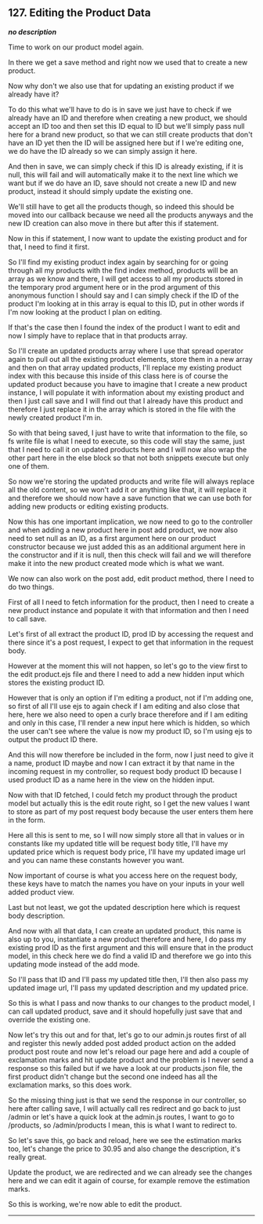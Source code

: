 ## 127. Editing the Product Data

<strong><em>no description</em></strong>

Time to work on our product model again. 

In there we get a save method and right now we used that to create a new
product. 

Now why don't we also use that for updating an existing product if we already
have it? 

To do this what we'll have to do is in save we just have to check if we already
have an ID and therefore when creating a new product, we should accept an ID too
and then set this ID equal to ID but we'll simply pass null here for a brand new
product, so that we can still create products that don't have an ID yet then the
ID will be assigned here but if I we're editing one, we do have the ID already
so we can simply assign it here. 

And then in save, we can simply check if this ID is already existing, if it is
null, this will fail and will automatically make it to the next line which we
want but if we do have an ID, save should not create a new ID and new product,
instead it should simply update the existing one. 

We'll still have to get all the products though, so indeed this should be moved
into our callback because we need all the products anyways and the new ID
creation can also move in there but after this if statement. 

Now in this if statement, I now want to update the existing product and for
that, I need to find it first. 

So I'll find my existing product index again by searching for or going through
all my products with the find index method, products will be an array as we know
and there, I will get access to all my products stored in the temporary prod
argument here or in the prod argument of this anonymous function I should say
and I can simply check if the ID of the product I'm looking at in this array is
equal to this ID, put in other words if I'm now looking at the product I plan on
editing. 

If that's the case then I found the index of the product I want to edit and now
I simply have to replace that in that products array. 

So I'll create an updated products array where I use that spread operator again
to pull out all the existing product elements, store them in a new array and
then on that array updated products, I'll replace my existing product index with
this because this inside of this class here is of course the updated product
because you have to imagine that I create a new product instance, I will
populate it with information about my existing product and then I just call save
and I will find out that I already have this product and therefore I just
replace it in the array which is stored in the file with the newly created
product I'm in. 

So with that being saved, I just have to write that information to the file, so
fs write file is what I need to execute, so this code will stay the same, just
that I need to call it on updated products here and I will now also wrap the
other part here in the else block so that not both snippets execute but only one
of them. 

So now we're storing the updated products and write file will always replace all
the old content, so we won't add it or anything like that, it will replace it
and therefore we should now have a save function that we can use both for adding
new products or editing existing products. 

Now this has one important implication, we now need to go to the controller and
when adding a new product here in post add product, we now also need to set null
as an ID, as a first argument here on our product constructor because we just
added this as an additional argument here in the constructor and if it is null,
then this check will fail and we will therefore make it into the new product
created mode which is what we want. 

We now can also work on the post add, edit product method, there I need to do
two things. 

First of all I need to fetch information for the product, then I need to create
a new product instance and populate it with that information and then I need to
call save. 

Let's first of all extract the product ID, prod ID by accessing the request and
there since it's a post request, I expect to get that information in the request
body. 

However at the moment this will not happen, so let's go to the view first to the
edit product.ejs file and there I need to add a new hidden input which stores
the existing product ID. 

However that is only an option if I'm editing a product, not if I'm adding one, 
so first of all I'll use ejs to again check if I am editing and also close that
here, here we also need to open a curly brace therefore and if I am editing and
only in this case, I'll render a new input here which is hidden, so which the
user can't see where the value is now my product ID, so I'm using ejs to output
the product ID there. 

And this will now therefore be included in the form, now I just need to give it
a name, product ID maybe and now I can extract it by that name in the incoming
request in my controller, so request body product ID because I used product ID
as a name here in the view on the hidden input. 

Now with that ID fetched, I could fetch my product through the product model but
actually this is the edit route right, so I get the new values I want to store
as part of my post request body because the user enters them here in the form. 

Here all this is sent to me, so I will now simply store all that in values or in
constants like my updated title will be request body title, I'll have my updated
price which is request body price, I'll have my updated image url and you can
name these constants however you want. 

Now important of course is what you access here on the request body, these keys
have to match the names you have on your inputs in your well added product view.


Last but not least, we got the updated description here which is request body
description. 

And now with all that data, I can create an updated product, this name is also
up to you, instantiate a new product therefore and here, I do pass my existing
prod ID as the first argument and this will ensure that in the product model, in
this check here we do find a valid ID and therefore we go into this updating
mode instead of the add mode. 

So I'll pass that ID and I'll pass my updated title then, I'll then also pass my
updated image url, I'll pass my updated description and my updated price. 

So this is what I pass and now thanks to our changes to the product model, I can
call updated product, save and it should hopefully just save that and override
the existing one. 

Now let's try this out and for that, let's go to our admin.js routes first of
all and register this newly added post added product action on the added product
post route and now let's reload our page here and add a couple of exclamation
marks and hit update product and the problem is I never send a response so this
failed but if we have a look at our products.json file, the first product didn't
change but the second one indeed has all the exclamation marks, so this does
work. 

So the missing thing just is that we send the response in our controller, so
here after calling save, I will actually call res redirect and go back to just
/admin or let's have a quick look at the admin.js routes, I want to go to
/products, so /admin/products I mean, this is what I want to redirect to. 

So let's save this, go back and reload, here we see the estimation marks too,
let's change the price to 30.95 and also change the description, it's really
great. 

Update the product, we are redirected and we can already see the changes here
and we can edit it again of course, for example remove the estimation marks. 

So this is working, we're now able to edit the product. 

---